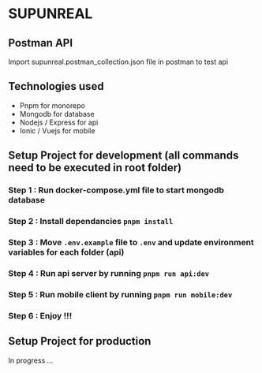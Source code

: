 # SUPUNREAL

## Postman API

Import supunreal.postman_collection.json file in postman to test api

## Technologies used
- Pnpm for monorepo
- Mongodb for database
- Nodejs / Express for api
- Ionic / Vuejs for mobile

## Setup Project for development (all commands need to be executed in root folder)

### Step 1 : Run docker-compose.yml file to start mongodb database

### Step 2 : Install dependancies `pnpm install`

### Step 3 : Move `.env.example` file to `.env` and update environment variables for each folder (api)

### Step 4 : Run api server by running `pnpm run api:dev`

### Step 5 : Run mobile client by running `pnpm run mobile:dev`

### Step 6 : Enjoy !!!

## Setup Project for production

In progress ...